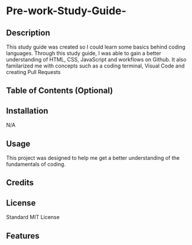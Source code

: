 # Pre-work-Study-Guide-

## Description

This study guide was created so I could learn some basics behind coding languages. Through this study guide, I was able to gain a better understanding of HTML, CSS, JavaScript and workflows on Github. It also familarized me with concepts such as a coding terminal, Visual Code and creating Pull Requests

## Table of Contents (Optional)



## Installation

N/A

## Usage

This project was designed to help me get a better understanding of the fundamentals of coding. 

## Credits

## License

Standard MIT License

## Features



